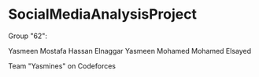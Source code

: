 # SocialMediaAnalysisProject
Group "62":  


Yasmeen Mostafa Hassan Elnaggar        Yasmeen Mohamed Mohamed Elsayed



Team "Yasmines" on Codeforces
